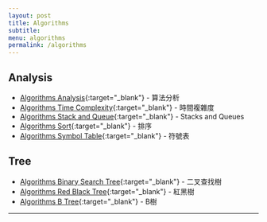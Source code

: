 ```yaml
---
layout: post
title: Algorithms
subtitle:
menu: algorithms
permalink: /algorithms
---
```


## Analysis

- [Algorithms Analysis](http://www.hauchenglee.com/algorithms/2019/11/12/algorithms-analysis.html){:target="_blank"} - 算法分析
- [Algorithms Time Complexity](http://www.hauchenglee.com/algorithms/2019/11/13/algorithms-time-complexity.html){:target="_blank"} - 時間複雜度
- [Algorithms Stack and Queue](http://www.hauchenglee.com/algorithms/2019/11/14/algorithms-stacks-queues.html){:target="_blank"} - Stacks and Queues
- [Algorithms Sort](http://www.hauchenglee.com/algorithms/2019/11/28/algorithms-sort.html){:target="_blank"} - 排序
- [Algorithms Symbol Table](http://www.hauchenglee.com/algorithms/2019/11/30/algorithms-symbol-table.html){:target="_blank"} - 符號表

## Tree

- [Algorithms Binary Search Tree](http://www.hauchenglee.com/algorithms/2019/12/01/algorithms-bst.html){:target="_blank"} - 二叉查找樹
- [Algorithms Red Black Tree](http://www.hauchenglee.com/algorithms/2020/04/03/algorithms-bst.html){:target="_blank"} - 紅黑樹
- [Algorithms B Tree](http://www.hauchenglee.com/algorithms/2020/04/06/algorithms-b-tree.html){:target="_blank"} - B樹

---